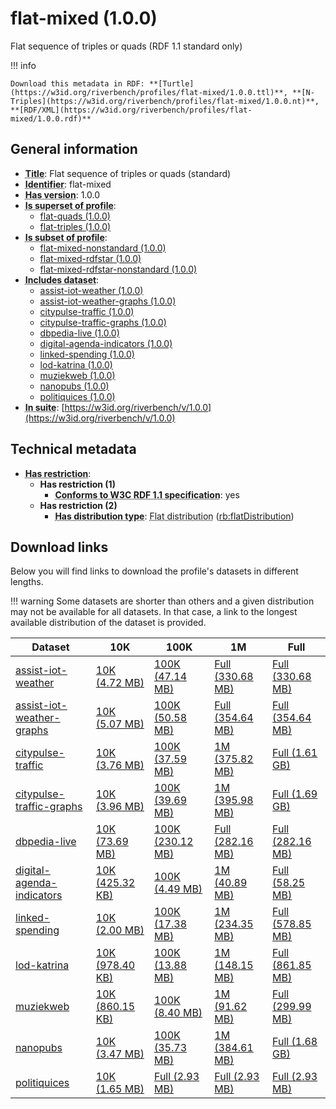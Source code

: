 # flat-mixed (1.0.0)

Flat sequence of triples or quads (RDF 1.1 standard only)

!!! info

    Download this metadata in RDF: **[Turtle](https://w3id.org/riverbench/profiles/flat-mixed/1.0.0.ttl)**, **[N-Triples](https://w3id.org/riverbench/profiles/flat-mixed/1.0.0.nt)**, **[RDF/XML](https://w3id.org/riverbench/profiles/flat-mixed/1.0.0.rdf)**



## General information

- **<abbr title="A name given to the resource.">Title</abbr>**: Flat sequence of triples or quads (standard)
- **<abbr title="An unambiguous reference to the resource within a given context.">Identifier</abbr>**: flat-mixed
- **<abbr title="Version tag of an artifact">Has version</abbr>**: 1.0.0
- **<abbr title="Indicates that this profile contains all datasets of the other profile">Is superset of profile</abbr>**: 
    - [flat-quads (1.0.0)](https://w3id.org/riverbench/profiles/flat-quads/1.0.0)
    - [flat-triples (1.0.0)](https://w3id.org/riverbench/profiles/flat-triples/1.0.0)
- **<abbr title="Indicates that this profile's datasets are all in the other profile">Is subset of profile</abbr>**: 
    - [flat-mixed-nonstandard (1.0.0)](https://w3id.org/riverbench/profiles/flat-mixed-nonstandard/1.0.0)
    - [flat-mixed-rdfstar (1.0.0)](https://w3id.org/riverbench/profiles/flat-mixed-rdfstar/1.0.0)
    - [flat-mixed-rdfstar-nonstandard (1.0.0)](https://w3id.org/riverbench/profiles/flat-mixed-rdfstar-nonstandard/1.0.0)
- **<abbr title="Indicates which datasets are included in the profile">Includes dataset</abbr>**: 
    - [assist-iot-weather (1.0.0)](https://w3id.org/riverbench/datasets/assist-iot-weather/1.0.0)
    - [assist-iot-weather-graphs (1.0.0)](https://w3id.org/riverbench/datasets/assist-iot-weather-graphs/1.0.0)
    - [citypulse-traffic (1.0.0)](https://w3id.org/riverbench/datasets/citypulse-traffic/1.0.0)
    - [citypulse-traffic-graphs (1.0.0)](https://w3id.org/riverbench/datasets/citypulse-traffic-graphs/1.0.0)
    - [dbpedia-live (1.0.0)](https://w3id.org/riverbench/datasets/dbpedia-live/1.0.0)
    - [digital-agenda-indicators (1.0.0)](https://w3id.org/riverbench/datasets/digital-agenda-indicators/1.0.0)
    - [linked-spending (1.0.0)](https://w3id.org/riverbench/datasets/linked-spending/1.0.0)
    - [lod-katrina (1.0.0)](https://w3id.org/riverbench/datasets/lod-katrina/1.0.0)
    - [muziekweb (1.0.0)](https://w3id.org/riverbench/datasets/muziekweb/1.0.0)
    - [nanopubs (1.0.0)](https://w3id.org/riverbench/datasets/nanopubs/1.0.0)
    - [politiquices (1.0.0)](https://w3id.org/riverbench/datasets/politiquices/1.0.0)
- **<abbr title="Indicates the benchmark suite to which a dataset or profile belongs">In suite</abbr>**: [https://w3id.org/riverbench/v/1.0.0](https://w3id.org/riverbench/v/1.0.0)

## Technical metadata

- **<abbr title="Has profile restriction. The restrictions are joined with the AND operator.">Has restriction</abbr>**: 
    - **Has restriction (1)**    
        - **<abbr title="Whether the dataset is RDF 1.1-compliant, i.e., does not use any non-standard features, like generalized triples.">Conforms to W3C RDF 1.1 specification</abbr>**: yes
    - **Has restriction (2)**    
        - **<abbr title="Indicates the type of RiverBench dataset distribution">Has distribution type</abbr>**: <abbr title="The dataset is distributed as a single flat file.">Flat distribution</abbr> ([rb:flatDistribution](https://w3id.org/riverbench/schema/metadata#flatDistribution))


## Download links

Below you will find links to download the profile's datasets in different lengths.

!!! warning
    Some datasets are shorter than others and a given distribution may not be available for all datasets.
    In that case, a link to the longest available distribution of the dataset is provided.

Dataset | 10K | 100K | 1M | Full
--- | --- | --- | --- | ---
[assist-iot-weather](https://w3id.org/riverbench/datasets/assist-iot-weather/1.0.0) | [10K (4.72 MB)](https://w3id.org/riverbench/datasets/assist-iot-weather/1.0.0/files/flat_10K.nt.gz) | [100K (47.14 MB)](https://w3id.org/riverbench/datasets/assist-iot-weather/1.0.0/files/flat_100K.nt.gz) | [Full (330.68 MB)](https://w3id.org/riverbench/datasets/assist-iot-weather/1.0.0/files/flat_full.nt.gz) | [Full (330.68 MB)](https://w3id.org/riverbench/datasets/assist-iot-weather/1.0.0/files/flat_full.nt.gz)
[assist-iot-weather-graphs](https://w3id.org/riverbench/datasets/assist-iot-weather-graphs/1.0.0) | [10K (5.07 MB)](https://w3id.org/riverbench/datasets/assist-iot-weather-graphs/1.0.0/files/flat_10K.nq.gz) | [100K (50.58 MB)](https://w3id.org/riverbench/datasets/assist-iot-weather-graphs/1.0.0/files/flat_100K.nq.gz) | [Full (354.64 MB)](https://w3id.org/riverbench/datasets/assist-iot-weather-graphs/1.0.0/files/flat_full.nq.gz) | [Full (354.64 MB)](https://w3id.org/riverbench/datasets/assist-iot-weather-graphs/1.0.0/files/flat_full.nq.gz)
[citypulse-traffic](https://w3id.org/riverbench/datasets/citypulse-traffic/1.0.0) | [10K (3.76 MB)](https://w3id.org/riverbench/datasets/citypulse-traffic/1.0.0/files/flat_10K.nt.gz) | [100K (37.59 MB)](https://w3id.org/riverbench/datasets/citypulse-traffic/1.0.0/files/flat_100K.nt.gz) | [1M (375.82 MB)](https://w3id.org/riverbench/datasets/citypulse-traffic/1.0.0/files/flat_1M.nt.gz) | [Full (1.61 GB)](https://w3id.org/riverbench/datasets/citypulse-traffic/1.0.0/files/flat_full.nt.gz)
[citypulse-traffic-graphs](https://w3id.org/riverbench/datasets/citypulse-traffic-graphs/1.0.0) | [10K (3.96 MB)](https://w3id.org/riverbench/datasets/citypulse-traffic-graphs/1.0.0/files/flat_10K.nq.gz) | [100K (39.69 MB)](https://w3id.org/riverbench/datasets/citypulse-traffic-graphs/1.0.0/files/flat_100K.nq.gz) | [1M (395.98 MB)](https://w3id.org/riverbench/datasets/citypulse-traffic-graphs/1.0.0/files/flat_1M.nq.gz) | [Full (1.69 GB)](https://w3id.org/riverbench/datasets/citypulse-traffic-graphs/1.0.0/files/flat_full.nq.gz)
[dbpedia-live](https://w3id.org/riverbench/datasets/dbpedia-live/1.0.0) | [10K (73.69 MB)](https://w3id.org/riverbench/datasets/dbpedia-live/1.0.0/files/flat_10K.nt.gz) | [100K (230.12 MB)](https://w3id.org/riverbench/datasets/dbpedia-live/1.0.0/files/flat_100K.nt.gz) | [Full (282.16 MB)](https://w3id.org/riverbench/datasets/dbpedia-live/1.0.0/files/flat_full.nt.gz) | [Full (282.16 MB)](https://w3id.org/riverbench/datasets/dbpedia-live/1.0.0/files/flat_full.nt.gz)
[digital-agenda-indicators](https://w3id.org/riverbench/datasets/digital-agenda-indicators/1.0.0) | [10K (425.32 KB)](https://w3id.org/riverbench/datasets/digital-agenda-indicators/1.0.0/files/flat_10K.nt.gz) | [100K (4.49 MB)](https://w3id.org/riverbench/datasets/digital-agenda-indicators/1.0.0/files/flat_100K.nt.gz) | [1M (40.89 MB)](https://w3id.org/riverbench/datasets/digital-agenda-indicators/1.0.0/files/flat_1M.nt.gz) | [Full (58.25 MB)](https://w3id.org/riverbench/datasets/digital-agenda-indicators/1.0.0/files/flat_full.nt.gz)
[linked-spending](https://w3id.org/riverbench/datasets/linked-spending/1.0.0) | [10K (2.00 MB)](https://w3id.org/riverbench/datasets/linked-spending/1.0.0/files/flat_10K.nt.gz) | [100K (17.38 MB)](https://w3id.org/riverbench/datasets/linked-spending/1.0.0/files/flat_100K.nt.gz) | [1M (234.35 MB)](https://w3id.org/riverbench/datasets/linked-spending/1.0.0/files/flat_1M.nt.gz) | [Full (578.85 MB)](https://w3id.org/riverbench/datasets/linked-spending/1.0.0/files/flat_full.nt.gz)
[lod-katrina](https://w3id.org/riverbench/datasets/lod-katrina/1.0.0) | [10K (978.40 KB)](https://w3id.org/riverbench/datasets/lod-katrina/1.0.0/files/flat_10K.nt.gz) | [100K (13.88 MB)](https://w3id.org/riverbench/datasets/lod-katrina/1.0.0/files/flat_100K.nt.gz) | [1M (148.15 MB)](https://w3id.org/riverbench/datasets/lod-katrina/1.0.0/files/flat_1M.nt.gz) | [Full (861.85 MB)](https://w3id.org/riverbench/datasets/lod-katrina/1.0.0/files/flat_full.nt.gz)
[muziekweb](https://w3id.org/riverbench/datasets/muziekweb/1.0.0) | [10K (860.15 KB)](https://w3id.org/riverbench/datasets/muziekweb/1.0.0/files/flat_10K.nt.gz) | [100K (8.40 MB)](https://w3id.org/riverbench/datasets/muziekweb/1.0.0/files/flat_100K.nt.gz) | [1M (91.62 MB)](https://w3id.org/riverbench/datasets/muziekweb/1.0.0/files/flat_1M.nt.gz) | [Full (299.99 MB)](https://w3id.org/riverbench/datasets/muziekweb/1.0.0/files/flat_full.nt.gz)
[nanopubs](https://w3id.org/riverbench/datasets/nanopubs/1.0.0) | [10K (3.47 MB)](https://w3id.org/riverbench/datasets/nanopubs/1.0.0/files/flat_10K.nq.gz) | [100K (35.73 MB)](https://w3id.org/riverbench/datasets/nanopubs/1.0.0/files/flat_100K.nq.gz) | [1M (384.61 MB)](https://w3id.org/riverbench/datasets/nanopubs/1.0.0/files/flat_1M.nq.gz) | [Full (1.68 GB)](https://w3id.org/riverbench/datasets/nanopubs/1.0.0/files/flat_full.nq.gz)
[politiquices](https://w3id.org/riverbench/datasets/politiquices/1.0.0) | [10K (1.65 MB)](https://w3id.org/riverbench/datasets/politiquices/1.0.0/files/flat_10K.nt.gz) | [Full (2.93 MB)](https://w3id.org/riverbench/datasets/politiquices/1.0.0/files/flat_full.nt.gz) | [Full (2.93 MB)](https://w3id.org/riverbench/datasets/politiquices/1.0.0/files/flat_full.nt.gz) | [Full (2.93 MB)](https://w3id.org/riverbench/datasets/politiquices/1.0.0/files/flat_full.nt.gz)